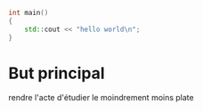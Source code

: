 ```cpp
int main()
{
	std::cout << "hello world\n";
}
```
	
# But principal
rendre l'acte d'étudier le moindrement moins plate

<!--stackedit_data:
eyJoaXN0b3J5IjpbLTE3NDAwMTQxMTFdfQ==
-->